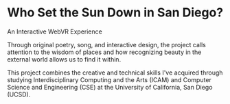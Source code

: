 # Who Set the Sun Down in San Diego?
An Interactive WebVR Experience

Through original poetry, song, and interactive design, the project calls attention to the wisdom of places and how recognizing beauty in the external world allows us to find it within.

This project combines the creative and technical skills I've acquired through studying Interdisciplinary Computing and the Arts (ICAM) and Computer Science and Engineering (CSE) at the University of California, San Diego (UCSD).

